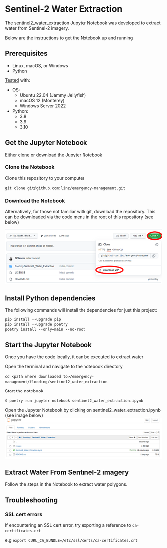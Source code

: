 # Sentinel-2 Water Extraction

The sentinel2_water_extraction Jupyter Notebook was developed to extract water
from Sentinel-2 imagery.

Below are the instructions to get the Notebook up and running

## Prerequisites

-  Linux, macOS, or Windows
-  Python

[Tested](.github/workflows/test.yml) with:

-  OS:
   -  Ubuntu 22.04 (Jammy Jellyfish)
   -  macOS 12 (Monterey)
   -  Windows Server 2022
-  Python:
   -  3.8
   -  3.9
   -  3.10

## Get the Jupyter Notebook

Either clone or download the Jupyter Notebook

### Clone the Notebook

Clone this repository to your computer

`git clone git@github.com:linz/emergency-management.git`

### Download the Notebook

Alternatively, for those not familiar with git, download the repository. This
can be downloaded via the code menu in the root of this repository (see below)

![download notebook](images/download.png "download notebook")

## Install Python dependencies

The following commands will install the dependencies for just this project:

```shell
pip install --upgrade pip
pip install --upgrade poetry
poetry install --only=main --no-root
```

## Start the Jupyter Notebook

Once you have the code locally, it can be executed to extract water

Open the terminal and navigate to the notebook directory

`cd <path where downloaded to>/emergency-management/flooding/sentinel2_water_extraction`

Start the notebook

`$ poetry run jupyter notebook sentinel2_water_extraction.ipynb`

Open the Jupyter Notebook by clicking on sentinel2_water_extraction.ipynb (see
image below) ![jupyter dir](images/jupyter.png "jupyter dir")

## Extract Water From Sentinel-2 imagery

Follow the steps in the Notebook to extract water polygons.

## Troubleshooting

### SSL cert errors

If encountering an SSL cert error, try exporting a reference to
`ca-certificates.crt`

e.g `export CURL_CA_BUNDLE=/etc/ssl/certs/ca-certificates.crt`
